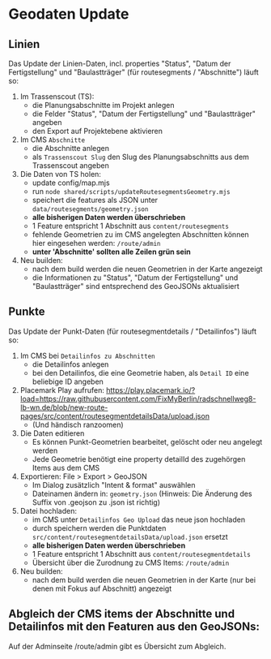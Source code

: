 # Geodaten Update

## Linien

Das Update der Linien-Daten, incl. properties "Status", "Datum der Fertigstellung" und "Baulastträger" (für routesegments / "Abschnitte") läuft so:

1. Im Trassenscout (TS):
   - die Planungsabschnitte im Projekt anlegen
   - die Felder "Status", "Datum der Fertigstellung" und "Baulastträger" angeben
   - den Export auf Projektebene aktivieren
2. Im CMS `Abschnitte`
   - die Abschnitte anlegen
   - als `Trassenscout Slug` den Slug des Planungsabschnitts aus dem Trassenscout angeben
3. Die Daten von TS holen:
   - update config/map.mjs
   - run `node shared/scripts/updateRoutesegmentsGeometry.mjs`
   - speichert die features als JSON unter `data/routesegments/geometry.json`
   - **alle bisherigen Daten werden überschrieben**
   - 1 Feature entspricht 1 Abschnitt aus `content/routesegments`
   - fehlende Geometrien zu im CMS angelegten Abschnitten können hier eingesehen werden: `/route/admin`
   - **unter 'Abschnitte' sollten alle Zeilen grün sein**
4. Neu builden:
   - nach dem build werden die neuen Geometrien in der Karte angezeigt
   - die Informationen zu "Status", "Datum der Fertigstellung" und "Baulastträger" sind entsprechend des GeoJSONs aktualisiert

## Punkte

Das Update der Punkt-Daten (für routesegmentdetails / "Detailinfos") läuft so:

1. Im CMS bei `Detailinfos zu Abschnitten`
   - die Detailinfos anlegen
   - bei den Detailinfos, die eine Geometrie haben, als `Detail ID` eine beliebige ID angeben
2. Placemark Play aufrufen: https://play.placemark.io/?load=https://raw.githubusercontent.com/FixMyBerlin/radschnellweg8-lb-wn.de/blob/new-route-pages/src/content/routesegmentdetailsData/upload.json
   - (Und händisch ranzoomen)
3. Die Daten editieren
   - Es können Punkt-Geometrien bearbeitet, gelöscht oder neu angelegt werden
   - Jede Geometrie benötigt eine property detailId des zugehörgen Items aus dem CMS
4. Exportieren: File > Export > GeoJSON
   - Im Dialog zusätzlich "Intent & format" auswählen
   - Dateinamen ändern in: `geometry.json` (Hinweis: Die Änderung des Suffix von .geojson zu .json ist richtig)
5. Datei hochladen:
   - im CMS unter `Detailinfos Geo Upload` das neue json hochladen
   - durch speichern werden die Punktdaten `src/content/routesegmentdetailsData/upload.json` ersetzt
   - **alle bisherigen Daten werden überschrieben**
   - 1 Feature entspricht 1 Abschnitt aus `content/routesegmentdetails`
   - Übersicht über die Zurodnung zu CMS Items: `/route/admin`
6. Neu builden:
   - nach dem build werden die neuen Geometrien in der Karte (nur bei denen mit Fokus auf Abschnitt) angezeigt

## Abgleich der CMS items der Abschnitte und Detailinfos mit den Featuren aus den GeoJSONs:

Auf der Adminseite /route/admin gibt es Übersicht zum Abgleich.
